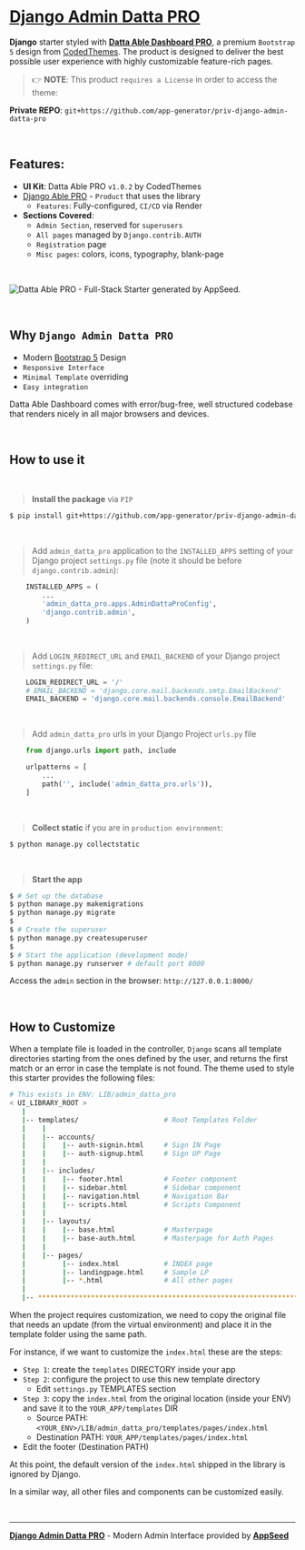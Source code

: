 # **[Django Admin Datta PRO](https://appseed.us/product/datta-able-pro/django/)**

**Django** starter styled with **[Datta Able Dashboard PRO](https://appseed.us/product/datta-able-pro/django/)**, a premium `Bootstrap 5` design from [CodedThemes](https://codedthemes.com/?ref=appseed).
The product is designed to deliver the best possible user experience with highly customizable feature-rich pages. 

> 👉 **NOTE**: This product `requires a License` in order to access the theme:

**Private REPO**: `git+https://github.com/app-generator/priv-django-admin-datta-pro`

<br />

## Features: 

- **UI Kit**: Datta Able PRO `v1.0.2` by CodedThemes
- [Django Able PRO](https://appseed.us/product/datta-able-pro/django/) - `Product` that uses the library
  - `Features`: Fully-configured, `CI/CD` via Render
- **Sections Covered**: 
  - `Admin Section`, reserved for `superusers`
  - `All pages` managed by `Django.contrib.AUTH`
  - `Registration` page
  - `Misc pages`: colors, icons, typography, blank-page 

<br />

![Datta Able PRO - Full-Stack Starter generated by AppSeed.](https://user-images.githubusercontent.com/51070104/170474361-a58da82b-fff9-4a59-81a8-7ab99f478f48.png)

<br />

## Why `Django Admin Datta PRO`

- Modern [Bootstrap 5](https://www.admin-dashboards.com/bootstrap-5-templates/) Design
- `Responsive Interface`
- `Minimal Template` overriding
- `Easy integration`

Datta Able Dashboard comes with error/bug-free, well structured codebase that renders nicely in all major browsers and devices. 

<br />

## How to use it

<br />

> **Install the package** via `PIP` 

```bash
$ pip install git+https://github.com/app-generator/priv-django-admin-datta-pro.git
```

<br />

> Add `admin_datta_pro` application to the `INSTALLED_APPS` setting of your Django project `settings.py` file (note it should be before `django.contrib.admin`):

```python
    INSTALLED_APPS = (
        ...
        'admin_datta_pro.apps.AdminDattaProConfig',
        'django.contrib.admin',
    )
```

<br />

> Add `LOGIN_REDIRECT_URL` and `EMAIL_BACKEND` of your Django project `settings.py` file:

```python
    LOGIN_REDIRECT_URL = '/'
    # EMAIL_BACKEND = 'django.core.mail.backends.smtp.EmailBackend'
    EMAIL_BACKEND = 'django.core.mail.backends.console.EmailBackend'
```

<br />

> Add `admin_datta_pro` urls in your Django Project `urls.py` file

```python
    from django.urls import path, include

    urlpatterns = [
        ...
        path('', include('admin_datta_pro.urls')),
    ]
```

<br />

> **Collect static** if you are in `production environment`:

```bash
$ python manage.py collectstatic
```

<br />

> **Start the app**

```bash
$ # Set up the database
$ python manage.py makemigrations
$ python manage.py migrate
$
$ # Create the superuser
$ python manage.py createsuperuser
$
$ # Start the application (development mode)
$ python manage.py runserver # default port 8000
```

Access the `admin` section in the browser: `http://127.0.0.1:8000/`

<br />

## How to Customize 

When a template file is loaded in the controller, `Django` scans all template directories starting from the ones defined by the user, and returns the first match or an error in case the template is not found. 
The  theme used to style this starter provides the following files: 

```bash
# This exists in ENV: LIB/admin_datta_pro
< UI_LIBRARY_ROOT >                      
   |
   |-- templates/                     # Root Templates Folder 
   |    |          
   |    |-- accounts/       
   |    |    |-- auth-signin.html     # Sign IN Page
   |    |    |-- auth-signup.html     # Sign UP Page
   |    |
   |    |-- includes/       
   |    |    |-- footer.html          # Footer component
   |    |    |-- sidebar.html         # Sidebar component
   |    |    |-- navigation.html      # Navigation Bar
   |    |    |-- scripts.html         # Scripts Component
   |    |
   |    |-- layouts/       
   |    |    |-- base.html            # Masterpage
   |    |    |-- base-auth.html       # Masterpage for Auth Pages
   |    |
   |    |-- pages/       
   |         |-- index.html           # INDEX page
   |         |-- landingpage.html     # Sample LP
   |         |-- *.html               # All other pages
   |    
   |-- ************************************************************************
```

When the project requires customization, we need to copy the original file that needs an update (from the virtual environment) and place it in the template folder using the same path. 

For instance, if we want to customize the `index.html` these are the steps:

- `Step 1`: create the `templates` DIRECTORY inside your app 
- `Step 2`: configure the project to use this new template directory
  - Edit `settings.py` TEMPLATES section 
- `Step 3`: copy the `index.html` from the original location (inside your ENV) and save it to the `YOUR_APP/templates` DIR
  - Source PATH: `<YOUR_ENV>/LIB/admin_datta_pro/templates/pages/index.html`
  - Destination PATH: `YOUR_APP/templates/pages/index.html`
- Edit the footer (Destination PATH)    

At this point, the default version of the `index.html` shipped in the library is ignored by Django.

In a similar way, all other files and components can be customized easily.

<br />

---
**[Django Admin Datta PRO](https://appseed.us/product/datta-able-pro/django/)** - Modern Admin Interface provided by **[AppSeed](https://appseed.us/)**
